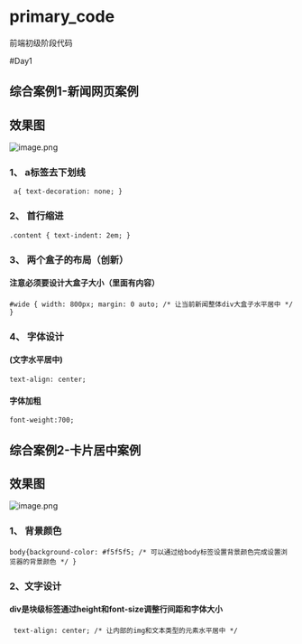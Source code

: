 # primary_code
前端初级阶段代码

#Day1
## 综合案例1-新闻网页案例
## 效果图

![image.png](https://p1-juejin.byteimg.com/tos-cn-i-k3u1fbpfcp/e5bb96ebc4304b048f1969b28f3b7ec9~tplv-k3u1fbpfcp-watermark.image?)
### 1、 a标签去下划线
` a{
text-decoration: none;
}`
### 2、 首行缩进
`.content {
    text-indent: 2em;
}
`
### 3、 两个盒子的布局（创新）
#### 注意必须要设计大盒子大小（里面有内容）
`#wide {
    width: 800px;
    margin: 0 auto;
    /* 让当前新闻整体div大盒子水平居中 */
}
`
### 4、 字体设计
#### (文字水平居中)
`text-align: center;`
#### 字体加粗
`font-weight:700;`

## 综合案例2-卡片居中案例
## 效果图

![image.png](https://p1-juejin.byteimg.com/tos-cn-i-k3u1fbpfcp/469f1eb93c074469b2e0564201131056~tplv-k3u1fbpfcp-watermark.image?)
### 1、 背景颜色
`body{background-color: #f5f5f5;
    /* 可以通过给body标签设置背景颜色完成设置浏览器的背景颜色 */
}
`
### 2、文字设计
#### div是块级标签通过height和font-size调整行间距和字体大小
` text-align: center;
    /* 让内部的img和文本类型的元素水平居中 */`
    
